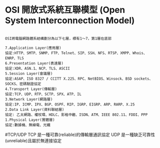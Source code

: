 # OSI 開放式系統互聯模型 (Open System Interconnection Model)
``````

OSI將電腦網路體系結構劃分為以下七層，標有1～7，第1層在底部

7.Application Layer(應用層)
協定:HTTP、SMTP、SNMP、FTP、Telnet、SIP、SSH、NFS、RTSP、XMPP、Whois、ENRP、TLS
6.Presentation Layer(表達層)
協定:XDR、ASN.1、NCP、TLS、ASCII
5.Session Layer(會議層)
協定:ASAP、ISO 8327 / CCITT X.225、RPC、NetBIOS、Winsock、BSD sockets、SOCKS、密碼驗證協定 
4.Transport Layer(傳輸層)
協定:TCP、UDP、RTP、SCTP、SPX、ATP、IL              
3.Network Layer(網路層)
協定:IP、ICMP、IPX、BGP、OSPF、RIP、IGRP、EIGRP、ARP、RARP、X.25                      
2.Data Link Layer(資料聯結層)
協定: 乙太網路、權杖環、HDLC、影格中繼、ISDN、ATM、IEEE 802.11、FDDI、PPP                    
1.Physical Layer(實體層)
協定:數據機、無線電、光纖

``````

#TCP/UDP
TCP 是一種可靠(reliable)的傳輸層通訊協定
UDP 是一種缺乏可靠性(unreliable)且屬於無連接協定

``````

